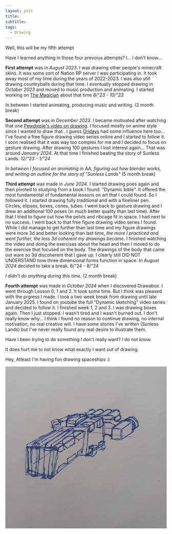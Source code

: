 ```yaml
---
layout: post
title: 
subtitle: 
tags:
  - Drawing
---
```


Well, this will be my fifth attempt


Have I learned anything in those four prevoius attempts? I... I don't know... 

**First attempt** was in *August 2023*. I was drawing other people's minecraft skins. It was some sort of Nation RP server I was participating in. It took away most of my time during the years of 2022-2023. I was also still drawing countryballs during that time. I eventually stopped drawing in *October 2023* and moved to music production and animating. I started working on [The Magician](https://youtu.be/w4l25xpmrhc?si=cQsxlAriOSB1x3j2) about that time
*8/"23 - 10/"23*


In between I started animating, producing music and writing. 
(2 month break)

**Second attempt** was in *December 2023*. I became motivated after watching that one [Pewdiepie's video on drawing](https://www.youtube.com/watch?v=CMLEudGbxQk). I focused mostly on anime style since I wanted to draw that...I guess [Oridays](https://www.youtube.com/@oridays) had some influence here too... I've found a free figure drawing video series online and I started to follow it. I soon realised that it was way too complex for me and I decided to focus on gesture drawing. After drawing 100 gestures I lost interest again... That was around *January 2024*. At that time I finished beating the story of Sunless Lands. 
*12/"23 - 1/"24*

*In between I focused an animating in AA, figuring out how blender works, and writing an outline for the story of "Sunless Lands"* 
(5 month break)

**Third attempt** was made in *June 2024*. I started drawing poes again and then pivoted to studying from a book I found. "Dynamic bible". It offered the most fundamental of fundamental lessons on art that I could found. So I followed it. I started drawing fully traditional and with a fineliner pen. Circles, elipses, boxes, cones, tubes. I went back to gesture drawing and I drew an additional 100 poses (in much better quality than last time). After that I tried to figure out how the pelvis and ribcage fit in space. I had next to no success. I went back to that free figure drawing video series I found. While I did manage to get further than last time and my figure drawings were more 3d and better looking than last time, *the more I practiced and went further, the less 3d coherent my drawings became*. I finished watching the video and doing the exercises about the head and then I moved to do the exercise that focused on the body. The drawings of the body that came out ware so 3d discoherent that I gave up. I clearly still DID NOT UNDERSTAND how three dimensional forms function in space. In *August 2024* decided to take a break. 
6/"24 - 8/"24

*I didn't do anything during this time.*
(2 month break)

**Fourth attempt** was made in *October 2024* when I discovered Drawabox. I went through Lesson 0, 1 and 2. It took some time. But I think was pleased with the prgress I made. I took a two week break from drawing until late January 2025. I found on youtube the full "Dynamic sketching" video series and decided to follow it. I finished week 1, 2 and 3. I was drawing boxes again. Then I just stopped. I wasn't tired and I wasn't burned out. I don't really know why... I think I found no reason to continue drawing, no internal motivation, no real creative will. I have some stories I've written (Sunless Lands) but I've never really found any real desire to illustrate them. 

Have I been trying to do something I don't really want? 
I do not know. 

It does hurt me to not know what exactly I want out of drawing.


Hey, 
Atleast I'm having fun drawing spaceships :)

![](../assets/2025-04-25-Leaning-to-draw-again/1.jpg)